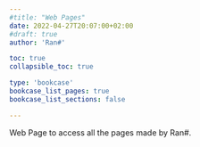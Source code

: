 ```yaml
---
#title: "Web Pages"
date: 2022-04-27T20:07:00+02:00
#draft: true
author: 'Ran#'

toc: true
collapsible_toc: true

type: 'bookcase'
bookcase_list_pages: true
bookcase_list_sections: false

---
```


Web Page to access all the pages made by Ran#.
